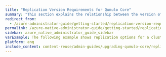 ```yaml
---
title: "Replication Version Requirements for Qumulo Core"
summary: "This section explains the relationship between the version of Qumulo Core that a cluster runs and data replication between it and other clusters."
redirect_from:
  - /azure-administrator-guide/getting-started/replication-version-requirements.html
permalink: /azure-native-administrator-guide/getting-started/replication-version-requirements.html
sidebar: azure_native_administrator_guide_sidebar
varExample: The following example shows replication options for a cluster running the 
platform: anq
include_content: content-reuse/admin-guides/upgrading-qumulo-core/replication-version-requirements-upgrade-recommendations.md
---
```


